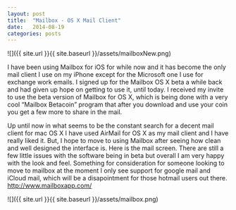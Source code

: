 ```yaml
---
layout: post
title:  "Mailbox - OS X Mail Client"
date:   2014-08-19
categories: posts
---
```



![]({{ site.url }}{{ site.baseurl }}/assets/mailboxNew.png)



I have been using Mailbox for iOS for while now and it has become the only mail client I use on my iPhone except for the Microsoft one I use for exchange work emails. I signed up for the Mailbox OS X beta a while back and had given up hope on getting to use it, until today. I received my invite to use the beta version of Mailbox for OS X, which is being done with a very cool “Mailbox Betacoin” program that after you download and use your coin you get a few more to share in the mail.

Up until now in what seems to be the constant search for a decent mail client for mac OS X I have used AirMail for OS X as my mail client and I have really liked it. But, I hope to move to using Mailbox after seeing how clean and well designed the interface is. Here is the mail screen. There are still a few little issues with the software being in beta but overall I am very happy with the look and feel. Something for consideration for someone looking to move to mailbox at the moment I only see support for google mail and iCloud mail, which will be a disapointment for those hotmail users out there.
http://www.mailboxapp.com/


![]({{ site.url }}{{ site.baseurl }}/assets/mailbox.png)
